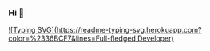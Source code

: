 ### Hi  👋
[![Typing SVG](https://readme-typing-svg.herokuapp.com?color=%2336BCF7&lines=Full-fledged Developer)](https://git.io/typing-svg)
<!--
**Shailobaf/Shailobaf** is a ✨ _special_ ✨ repository because its `README.md` (this file) appears on your GitHub profile.

Here are some ideas to get you started:

- 🔭 I’m currently working on ...
- 🌱 I’m currently learning ...
- 👯 I’m looking to collaborate on ...
- 🤔 I’m looking for help with ...
- 💬 Ask me about ...
- 📫 How to reach me: ...
- 😄 Pronouns: ...
- ⚡ Fun fact: ...
-->
